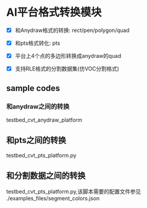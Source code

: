 # AI平台格式转换模块

- [x] 和Anydraw格式的转换: rect/pen/polygon/quad
- [x] 和pts格式转化: pts
- [x] 平台上4个点的多边形转换成anydraw的quad
- [x] 支持RLE格式的分割数据集(仿VOC分割格式)


## sample codes

### 和anydraw之间的转换
testbed_cvt_anydraw_platform

## 和pts之间的转换
testbed_cvt_pts_platform.py

## 和分割数据之间的转换
testbed_cvt_pts_platform.py,该脚本需要的配置文件参见 ./examples_files/segment_colors.json